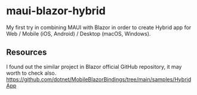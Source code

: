 # maui-blazor-hybrid
My first try in combining MAUI with Blazor in order to create Hybrid app for Web / Mobile (iOS, Android) / Desktop (macOS, Windows).

## Resources

I found out the similar project in Blazor official GitHub repository, it may worth to check also.
https://github.com/dotnet/MobileBlazorBindings/tree/main/samples/HybridApp
